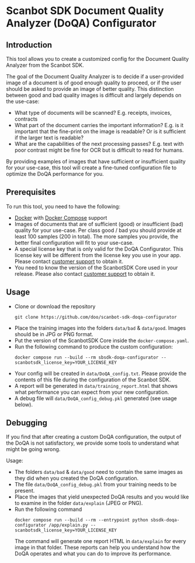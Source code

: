 # Scanbot SDK Document Quality Analyzer (DoQA) Configurator

## Introduction

This tool allows you to create a customized config for the Document Quality Analyzer from the Scanbot SDK.

The goal of the Document Quality Analyzer is to decide if a user-provided image of a document is of good enough quality to proceed, or if the user should be asked to provide an image of better quality.
This distinction between good and bad quality images is difficult and largely depends on the use-case:

- What type of documents will be scanned? E.g. receipts, invoices, contracts
- What part of the document carries the important information? E.g. is it important that the fine-print on the image is readable? Or is it sufficient if the larger text is readable?
- What are the capabilities of the next processing passes? E.g. text with poor contrast might be fine for OCR but is difficult to read for humans.

By providing examples of images that have sufficient or insufficient quality for your use-case, this tool will create a fine-tuned configuration file to optimize the DoQA performance for you.

## Prerequisites

To run this tool, you need to have the following:

- [Docker](https://docs.docker.com/engine/install/) with [Docker Compose](https://docs.docker.com/compose/install/) support
- Images of documents that are of sufficient (good) or insufficient (bad) quality for your use-case.
  Per class good / bad you should provide at least 100 samples (200 in total). The more samples you provide, the better final configuration will fit to your use-case.
- A special license key that is only valid for the DoQA Configurator. This license key will be different from the license key you use in your app. Please contact [customer support](https://docs.scanbot.io/support/) to obtain it.
- You need to know the version of the ScanbotSDK Core used in your release. Please also contact [customer support](https://docs.scanbot.io/support/) to obtain it.

## Usage

- Clone or download the repository
  ```
  git clone https://github.com/doo/scanbot-sdk-doqa-configurator
  ```
- Place the training images into the folders `data/bad` & `data/good`.
  Images should be in JPG or PNG format.
- Put the version of the ScanbotSDK Core inside the `docker-compose.yaml`.
- Run the following command to produce the custom configuration:
  ```
  docker compose run --build --rm sbsdk-doqa-configurator --scanbotsdk_license_key=YOUR_LICENSE_KEY
  ```
- Your config will be created in `data/DoQA_config.txt`. Please provide the contents of this file during the configuration of the Scanbot SDK.
- A report will be generated in `data/training_report.html` that shows what performance you can expect from your new configuration.
- A debug file will `data/DoQA_config_debug.pkl` generated (see usage below).

## Debugging

If you find that after creating a custom DoQA configuration, the output of the DoQA is not satisfactory, we provide some tools to understand what might be going wrong.

Usage:

- The folders `data/bad` & `data/good` need to contain the same images as they did when you created the DoQA configuration.
- The file `data/DoQA_config_debug.pkl` from your training needs to be present.
- Place the images that yield unexpected DoQA results and you would like to examine in the folder `data/explain` (JPEG or PNG).
- Run the following command
  ```
  docker compose run --build --rm --entrypoint python sbsdk-doqa-configurator /app/explain.py --scanbotsdk_license_key=YOUR_LICENSE_KEY
  ```
  The command will generate one report HTML in `data/explain` for every image in that folder. These reports can help you understand how the DoQA operates and what you can do to improve its performance.
